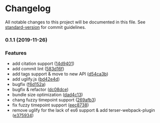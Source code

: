 # Changelog

All notable changes to this project will be documented in this file. See [standard-version](https://github.com/conventional-changelog/standard-version) for commit guidelines.

### 0.1.1 (2019-11-26)


### Features

* add citation support ([14d9401](https://github.com/LanceZhu/timeline/commit/14d9401d9e640e1d9e7d1a92c4e096c472c67c72))
* add commit lint ([583d16f](https://github.com/LanceZhu/timeline/commit/583d16f3d14f9d87e8a0a7c08da423515f5aa4ec))
* add tags support & move to new API ([d54ca3b](https://github.com/LanceZhu/timeline/commit/d54ca3bc524014b62a648fb8988f6f756f9992de))
* add uglify.js ([bd42e4d](https://github.com/LanceZhu/timeline/commit/bd42e4ded19a8f00b6c8cb9742dccc1786bd4ef9))
* bugfix ([f6d152a](https://github.com/LanceZhu/timeline/commit/f6d152ae2642094fcce80e494c7dbb90f3df8d09))
* bugfix & refactor ([dc08dce](https://github.com/LanceZhu/timeline/commit/dc08dce08e660172d3296b94706603ea7805a282))
* bundle size optimization ([dad4c13](https://github.com/LanceZhu/timeline/commit/dad4c1387323eedffe47866ab11d159e69fe1787))
* chang fuzzy timepoint support ([269afb3](https://github.com/LanceZhu/timeline/commit/269afb3f5f2e229151a544fbe518ecf20c5e7d73))
* fix fuzzy timepoint support ([eec8738](https://github.com/LanceZhu/timeline/commit/eec87385379aa0918e8b3b485ad50beba32f0fc2))
* remove uglify for the lack of es6 support & add terser-webpack-plugin ([e375934](https://github.com/LanceZhu/timeline/commit/e3759340e87f7693a38d19ee3527f93014fc6e79))
